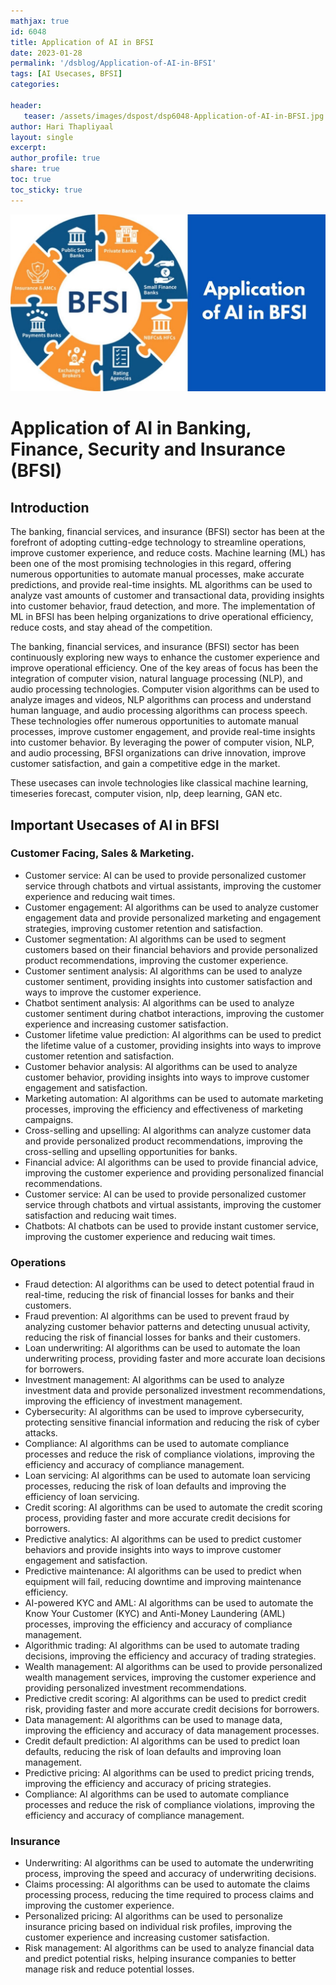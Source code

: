 ```yaml
---
mathjax: true
id: 6048
title: Application of AI in BFSI 
date: 2023-01-28
permalink: '/dsblog/Application-of-AI-in-BFSI'
tags: [AI Usecases, BFSI] 
categories: 

header:
   teaser: /assets/images/dspost/dsp6048-Application-of-AI-in-BFSI.jpg
author: Hari Thapliyaal   
layout: single   
excerpt:   
author_profile: true   
share: true   
toc: true   
toc_sticky: true 
---
```

   
![Application-of-AI-in-BFSI](/assets/images/dspost/dsp6048-Application-of-AI-in-BFSI.jpg)   
   
# Application of AI in Banking, Finance, Security and Insurance (BFSI)   
   
## Introduction   
   
The banking, financial services, and insurance (BFSI) sector has been at the forefront of adopting cutting-edge technology to streamline operations, improve customer experience, and reduce costs. Machine learning (ML) has been one of the most promising technologies in this regard, offering numerous opportunities to automate manual processes, make accurate predictions, and provide real-time insights. ML algorithms can be used to analyze vast amounts of customer and transactional data, providing insights into customer behavior, fraud detection, and more. The implementation of ML in BFSI has been helping organizations to drive operational efficiency, reduce costs, and stay ahead of the competition.   

The banking, financial services, and insurance (BFSI) sector has been continuously exploring new ways to enhance the customer experience and improve operational efficiency. One of the key areas of focus has been the integration of computer vision, natural language processing (NLP), and audio processing technologies. Computer vision algorithms can be used to analyze images and videos, NLP algorithms can process and understand human language, and audio processing algorithms can process speech. These technologies offer numerous opportunities to automate manual processes, improve customer engagement, and provide real-time insights into customer behavior. By leveraging the power of computer vision, NLP, and audio processing, BFSI organizations can drive innovation, improve customer satisfaction, and gain a competitive edge in the market.  

These usecases can invole technologies like classical machine learning, timeseries forecast, computer vision, nlp, deep learning, GAN etc.  

## Important Usecases of AI in BFSI

### Customer Facing, Sales & Marketing.
- Customer service: AI can be used to provide personalized customer service through chatbots and virtual assistants, improving the customer experience and reducing wait times.
- Customer engagement: AI algorithms can be used to analyze customer engagement data and provide personalized marketing and engagement strategies, improving customer retention and satisfaction.
- Customer segmentation: AI algorithms can be used to segment customers based on their financial behaviors and provide personalized product recommendations, improving the customer experience.
- Customer sentiment analysis: AI algorithms can be used to analyze customer sentiment, providing insights into customer satisfaction and ways to improve the customer experience.
- Chatbot sentiment analysis: AI algorithms can be used to analyze customer sentiment during chatbot interactions, improving the customer experience and increasing customer satisfaction.
- Customer lifetime value prediction: AI algorithms can be used to predict the lifetime value of a customer, providing insights into ways to improve customer retention and satisfaction.
- Customer behavior analysis: AI algorithms can be used to analyze customer behavior, providing insights into ways to improve customer engagement and satisfaction.
- Marketing automation: AI algorithms can be used to automate marketing processes, improving the efficiency and effectiveness of marketing campaigns.
- Cross-selling and upselling: AI algorithms can analyze customer data and provide personalized product recommendations, improving the cross-selling and upselling opportunities for banks.
- Financial advice: AI algorithms can be used to provide financial advice, improving the customer experience and providing personalized financial recommendations.
- Customer service: AI can be used to provide personalized customer service through chatbots and virtual assistants, improving the customer satisfaction and reducing wait times.
- Chatbots: AI chatbots can be used to provide instant customer service, improving the customer experience and reducing wait times.

### Operations
- Fraud detection: AI algorithms can be used to detect potential fraud in real-time, reducing the risk of financial losses for banks and their customers.
- Fraud prevention: AI algorithms can be used to prevent fraud by analyzing customer behavior patterns and detecting unusual activity, reducing the risk of financial losses for banks and their customers.
- Loan underwriting: AI algorithms can be used to automate the loan underwriting process, providing faster and more accurate loan decisions for borrowers.
- Investment management: AI algorithms can be used to analyze investment data and provide personalized investment recommendations, improving the efficiency of investment management.
- Cybersecurity: AI algorithms can be used to improve cybersecurity, protecting sensitive financial information and reducing the risk of cyber attacks.
- Compliance: AI algorithms can be used to automate compliance processes and reduce the risk of compliance violations, improving the efficiency and accuracy of compliance management.
- Loan servicing: AI algorithms can be used to automate loan servicing processes, reducing the risk of loan defaults and improving the efficiency of loan servicing.
- Credit scoring: AI algorithms can be used to automate the credit scoring process, providing faster and more accurate credit decisions for borrowers.
- Predictive analytics: AI algorithms can be used to predict customer behaviors and provide insights into ways to improve customer engagement and satisfaction.
- Predictive maintenance: AI algorithms can be used to predict when equipment will fail, reducing downtime and improving maintenance efficiency.
- AI-powered KYC and AML: AI algorithms can be used to automate the Know Your Customer (KYC) and Anti-Money Laundering (AML) processes, improving the efficiency and accuracy of compliance management.
- Algorithmic trading: AI algorithms can be used to automate trading decisions, improving the efficiency and accuracy of trading strategies.
- Wealth management: AI algorithms can be used to provide personalized wealth management services, improving the customer experience and providing personalized investment recommendations.
- Predictive credit scoring: AI algorithms can be used to predict credit risk, providing faster and more accurate credit decisions for borrowers.
- Data management: AI algorithms can be used to manage data, improving the efficiency and accuracy of data management processes.
- Credit default prediction: AI algorithms can be used to predict loan defaults, reducing the risk of loan defaults and improving loan management.
- Predictive pricing: AI algorithms can be used to predict pricing trends, improving the efficiency and accuracy of pricing strategies.
- Compliance: AI algorithms can be used to automate compliance processes and reduce the risk of compliance violations, improving the efficiency and accuracy of compliance management.

### Insurance 
- Underwriting: AI algorithms can be used to automate the underwriting process, improving the speed and accuracy of underwriting decisions.
- Claims processing: AI algorithms can be used to automate the claims processing process, reducing the time required to process claims and improving the customer experience.
- Personalized pricing: AI algorithms can be used to personalize insurance pricing based on individual risk profiles, improving the customer experience and increasing customer satisfaction.
- Risk management: AI algorithms can be used to analyze financial data and predict potential risks, helping insurance companies to better manage risk and reduce potential losses.



